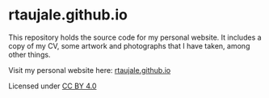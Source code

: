 # rtaujale.github.io

This repository holds the source code for my personal website. It includes a copy of my CV, some artwork and photographs that I have taken, among other things.

Visit my personal website here: [rtaujale.github.io](rtaujale.github.io)

Licensed under [CC BY 4.0](https://creativecommons.org/licenses/by/4.0/)